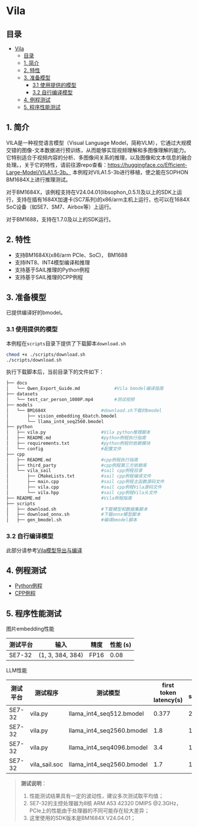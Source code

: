 # Vila

## 目录
- [Vila](#Vila)
  - [目录](#目录)
  - [1. 简介](#1-简介)
  - [2. 特性](#2-特性)
  - [3. 准备模型](#3-准备模型)
    - [3.1 使用提供的模型](#31-使用提供的模型)
    - [3.2 自行编译模型](#32-自行编译模型)
  - [4. 例程测试](#4-例程测试)
  - [5. 程序性能测试](#5-程序性能测试)

## 1. 简介
VILA是一种视觉语言模型（Visual Language Model，简称VLM），它通过大规模交错的图像-文本数据进行预训练，从而能够实现视频理解和多图像理解的能力。它特别适合于视频内容的分析、多图像间关系的推理，以及图像和文本信息的融合处理。，关于它的特性，请前往源repo查看：https://huggingface.co/Efficient-Large-Model/VILA1.5-3b。 本例程对VILA1.5-3b进行移植，使之能在SOPHON BM1684X上进行推理测试。

对于BM1684X，该例程支持在V24.04.01(libsophon_0.5.1)及以上的SDK上运行，支持在插有1684X加速卡(SC7系列)的x86/arm主机上运行，也可以在1684X SoC设备（如SE7、SM7、Airbox等）上运行。

对于BM1688，支持在1.7.0及以上的SDK运行。


## 2. 特性
* 支持BM1684X(x86/arm PCIe、SoC)， BM1688
* 支持INT8、INT4模型编译和推理
* 支持基于SAIL推理的Python例程
* 支持基于SAIL推理的CPP例程


## 3. 准备模型
已提供编译好的bmodel。
### 3.1 使用提供的模型

​本例程在`scripts`目录下提供了下载脚本`download.sh`

```bash
chmod +x ./scripts/download.sh
./scripts/download.sh 
```

执行下载脚本后，当前目录下的文件如下：
```bash
├── docs
│   └── Qwen_Export_Guide.md             #Vila bmodel编译指南
├── datasets
│   └── test_car_person_1080P.mp4        #测试视频
├── models
│   └── BM1684X                     #download.sh下载的bmodel
│       ├── vision_embedding_6batch.bmodel   
│       └── llama_int4_seq2560.bmodel
├── python
│   ├── vila.py                     #Vila python推理脚本
│   ├── README.md                   #python例程执行指南
│   ├── requirements.txt            #python例程的依赖模块
│   └── config                      #配置文件
├── cpp
│   ├── README.md                   #cpp例程执行指南
│   ├── third_party                 #cpp例程第三方依赖库
│   └── vila_sail                   #sail cpp例程目录
│       ├── CMakeLists.txt          #sail cpp例程编译文件   
│       ├── main.cpp                #sail cpp例程主函数源码文件 
│       ├── vila.cpp                #sail cpp例程Vila源码文件 
│       └── vila.hpp                #sail cpp例程Vila头文件 
├── README.md                       #Vila例程指南
├── scripts                         
│   ├── download.sh                 #下载模型和数据集脚本
│   ├── download_onnx.sh            #下载onnx模型脚本
│   ├── gen_bmodel.sh               #编译bmodel脚本
```


### 3.2 自行编译模型
此部分请参考[Vila模型导出与编译](./docs/Vila_Export_Guide.md)

## 4. 例程测试

- [Python例程](./python/README.md)
- [CPP例程](./cpp/README.md)

## 5. 程序性能测试
图片embedding性能

|   测试平台   |    输入            |           精度           |       性能 (s)        | 
| ----------- | ----------------  | ------------------------| --------------------- | 
| SE7-32      | (1, 3, 384, 384)  | FP16                    |    0.08               |


LLM性能


|   测试平台   |     测试程序       |           测试模型              |first token latency(s) |token per second(tokens/s)| 
| ----------- | ----------------  | ------------------------------| --------------------- | ------------------------ | 
| SE7-32      | vila.py           | llama_int4_seq512.bmodel      |    0.377              |    24.2                | 
| SE7-32      | vila.py           | llama_int4_seq2560.bmodel     |    1.8                |    17.79               | 
| SE7-32      | vila.py           | llama_int4_seq4096.bmodel     |    3.4                |    14.98               | 
| SE7-32      | vila_sail.soc     | llama_int4_seq2560.bmodel     |    1.7                |    19.9               | 


> **测试说明**：  
> 1. 性能测试结果具有一定的波动性，建议多次测试取平均值；
> 2. SE7-32的主控处理器为8核 ARM A53 42320 DMIPS @2.3GHz，PCIe上的性能由于处理器的不同可能存在较大差异；
> 3. 这里使用的SDK版本是BM1684X V24.04.01；
